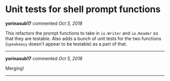 # Unit tests for shell prompt functions

**yorinasub17** commented *Oct 5, 2018*

This refactors the prompt functions to take in `io.Writer` and `io.Reader` so that they are testable. Also adds a bunch of unit tests for the two functions (`speakeasy` doesn't appear to be testable) as a part of that.
<br />
***


**yorinasub17** commented *Oct 5, 2018*

Merging!
***

